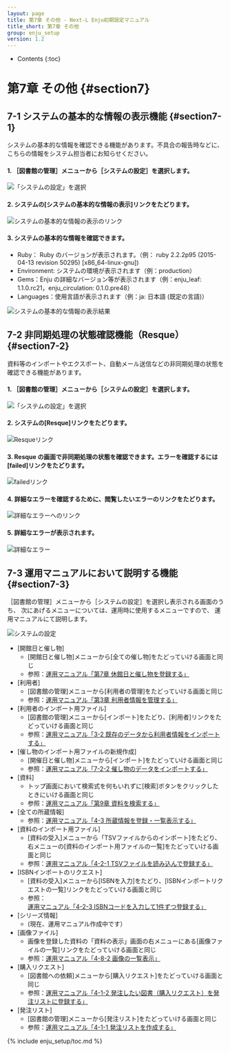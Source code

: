 ```yaml
---
layout: page
title: 第7章 その他 - Next-L Enju初期設定マニュアル
title_short: 第7章 その他
group: enju_setup
version: 1.2
---
```


* Contents
{:toc}

第7章 その他 {#section7}
========================

7-1 システムの基本的な情報の表示機能 {#section7-1}
--------------------------------------------------

システムの基本的な情報を確認できる機能があります。不具合の報告時などに、こちらの情報をシステム担当者にお知らせください。

#### 1. ［図書館の管理］メニューから［システムの設定］を選択します。

![「システムの設定」を選択](../assets/images/1.1/image_system_setup.png)

#### 2. システムの[システムの基本的な情報の表示]リンクをたどります。

![システムの基本的な情報の表示のリンク](../assets/images/1.1/image_initial_systemdisp01.png)

#### 3. システムの基本的な情報を確認できます。

* Ruby： Ruby のバージョンが表示されます。（例： ruby 2.2.2p95 (2015-04-13 revision 50295) [x86_64-linux-gnu])
* Environment: システムの環境が表示されます（例：production）
* Gems：Enju の詳細なバージョン等が表示されます（例：enju_leaf: 1.1.0.rc21，enju_circulation: 0.1.0.pre48）
* Languages：使用言語が表示されます（例：ja: 日本語 (既定の言語)）

![システムの基本的な情報の表示結果](../assets/images/1.1/image_initial_systemdisp03.png)

7-2 非同期処理の状態確認機能（Resque） {#section7-2}
--------------------------------------------------------

資料等のインポートやエクスポート、自動メール送信などの非同期処理の状態を確認できる機能があります。

#### 1. ［図書館の管理］メニューから［システムの設定］を選択します。

![「システムの設定」を選択](../assets/images/1.1/image_system_setup.png) 

#### 2. システムの[Resque]リンクをたどります。

![Resqueリンク](../assets/images/1.1/image_initial_resque.png)

#### 3. Resque の画面で非同期処理の状態を確認できます。エラーを確認するには[failed]リンクをたどります。

![failedリンク](../assets/images/1.1/image_initial_resque2.png)

#### 4. 詳細なエラーを確認するために、閲覧したいエラーのリンクをたどります。

![詳細なエラーへのリンク](../assets/images/1.1/image_initial_resque_3.png)

#### 5. 詳細なエラーが表示されます。

![詳細なエラー](../assets/images/1.1/image_initial_resque_4.png)

7-3 運用マニュアルにおいて説明する機能 {#section7-3}
----------------------------------------------------

［図書館の管理］メニューから［システムの設定］を選択し表示される画面のうち、
次にあげるメニューについては、運用時に使用するメニューですので、
運用マニュアルにて説明します。

![システムの設定](../assets/images/1.1/image_initial_085.png)

* [開館日と催し物] 
    * [開館日と催し物]メニューから[全ての催し物]をたどっていける画面と同じ
    * 参照：[運用マニュアル「第7章 休館日と催し物を登録する」](enju_operation_7.html)
* [利用者]　
    * [図書館の管理]メニューから[利用者の管理]をたどっていける画面と同じ
    * 参照：[運用マニュアル「第3章 利用者情報を管理する」](enju_operation_3.html)
* [利用者のインポート用ファイル]
    * [図書館の管理]メニューから[インポート]をたどり、[利用者]リンクをたどっていける画面と同じ
    * 参照：[運用マニュアル「3-2 既存のデータから利用者情報をインポートする」](enju_operation_3.html#section3-2)
* [催し物のインポート用ファイルの新規作成]
    * [開催日と催し物]メニューから[インポート]をたどっていける画面と同じ
    * 参照：[運用マニュアル「7-2-2 催し物のデータをインポートする」](enju_operation_7.html#section7-2-2)
* [資料]
    * トップ画面において検索式を何もいれずに[検索]ボタンをクリックしたときにいける画面と同じ
    * 参照：[運用マニュアル「第9章 資料を検索する」](enju_operation_9.html)
* [全ての所蔵情報]
    * 参照：[運用マニュアル「4-3 所蔵情報を登録・一覧表示する」](enju_operation_4.html#section4-3)
* [資料のインポート用ファイル]
    * [資料の受入]メニューから「TSVファイルからのインポート]をたどり、右メニューの[資料のインポート用ファイルの一覧]をたどっていける画面と同じ
    * 参照：[運用マニュアル「4-2-1 TSVファイルを読み込んで登録する」](enju_operation_4.html#section4-2-1)
* [ISBNインポートのリクエスト]
    * [資料の受入]メニューから[ISBNを入力]をたどり、[ISBNインポートリクエストの一覧]リンクをたどっていける画面と同じ
    * 参照：[運用マニュアル「4-2-3 ISBNコードを入力して1件ずつ登録する」](enju_operation_4.html#section4-2-3)
* [シリーズ情報]
     * (現在、運用マニュアル作成中です）
* [画像ファイル]
     * 画像を登録した資料の「資料の表示」画面の右メニューにある[画像ファイルの一覧]リンクをたどっていける画面と同じ
     * 参照：[運用マニュアル「4-8-2 画像の一覧表示」](enju_operation_4.html#section4-8-2)
* [購入リクエスト]
     * [図書館への依頼]メニューから[購入リクエスト]をたどっていける画面と同じ
     * 参照：[運用マニュアル「4-1-2 発注したい図書（購入リクエスト）を発注リストに登録する」](enju_operation_4.html#section4-1-2)
* [発注リスト]
     * [図書館の管理]メニューから[発注リスト]をたどっていける画面と同じ
     * 参照：[運用マニュアル「4-1-1 発注リストを作成する」](enju_operation_4.html#section4-1-1)

{% include enju_setup/toc.md %}
